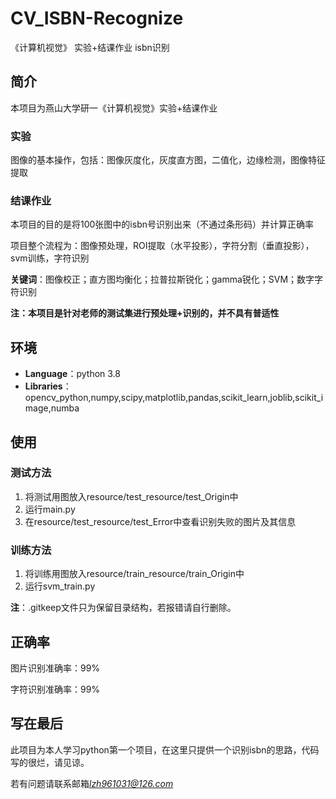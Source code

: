 # CV_ISBN-Recognize

《计算机视觉》 实验+结课作业 isbn识别

## 简介

本项目为燕山大学研一《计算机视觉》实验+结课作业

### 实验

图像的基本操作，包括：图像灰度化，灰度直方图，二值化，边缘检测，图像特征提取

### 结课作业

本项目的目的是将100张图中的isbn号识别出来（不通过条形码）并计算正确率

项目整个流程为：图像预处理，ROI提取（水平投影），字符分割（垂直投影），svm训练，字符识别

**关键词**：图像校正；直方图均衡化；拉普拉斯锐化；gamma锐化；SVM；数字字符识别

**注：本项目是针对老师的测试集进行预处理+识别的，并不具有普适性**

## 环境

* **Language**：python 3.8
* **Libraries**：opencv_python,numpy,scipy,matplotlib,pandas,scikit_learn,joblib,scikit_image,numba

## 使用

### 测试方法

1. 将测试用图放入resource/test_resource/test_Origin中
2. 运行main.py
3. 在resource/test_resource/test_Error中查看识别失败的图片及其信息

### 训练方法

1. 将训练用图放入resource/train_resource/train_Origin中
2. 运行svm_train.py

**注**：.gitkeep文件只为保留目录结构，若报错请自行删除。

## 正确率

图片识别准确率：99%

字符识别准确率：99%

## 写在最后

此项目为本人学习python第一个项目，在这里只提供一个识别isbn的思路，代码写的很烂，请见谅。

若有问题请联系邮箱*lzh961031@126.com*
